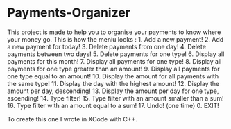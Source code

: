 # Payments-Organizer

This project is made to help you to organise your payments to know where your money go. 
This is how the meniu looks : 
    1. Add a new payment! 
    2. Add a new payment for today!
    3. Delete payments from one day!
    4. Delete payments between two days!
    5. Delete payments for one type!
    6. Display all payments for this month!
    7. Display all payments for one type!
    8. Display all payments for one type greater than an amount!
    9. Display all payments for one type equal to an amount!
    10. Display the amount for all payments with the same type!
    11. Display the day with the highest amount!
    12. Display the amount per day, descending!
    13. Display the amount per day for one type, ascending!
    14. Type filter!
    15. Type filter with an amount smaller than a sum!
    16. Type filter with an amount equal to a sum!
    17. Undo! (one time)
    0. EXIT! 
    
To create this one I wrote in XCode with C++.
